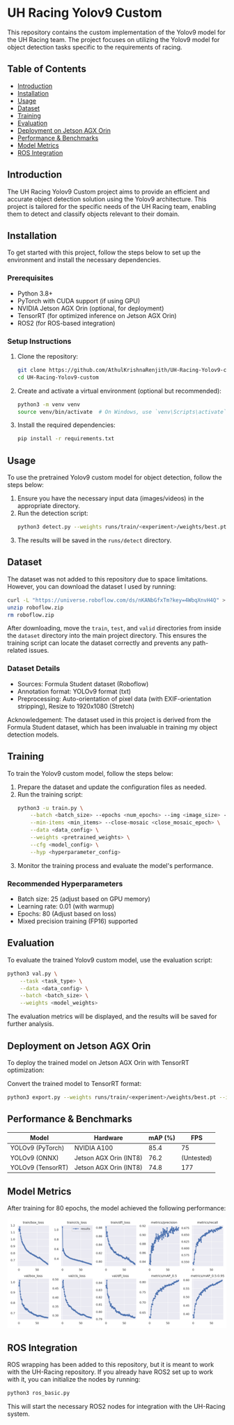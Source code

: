 # UH Racing Yolov9 Custom

This repository contains the custom implementation of the Yolov9 model for the UH Racing team. The project focuses on utilizing the Yolov9 model for object detection tasks specific to the requirements of racing.

## Table of Contents

- [Introduction](#introduction)
- [Installation](#installation)
- [Usage](#usage)
- [Dataset](#dataset)
- [Training](#training)
- [Evaluation](#evaluation)
- [Deployment on Jetson AGX Orin](#deployment-on-jetson-agx-orin)
- [Performance & Benchmarks](#performance--benchmarks)
- [Model Metrics](#model-metrics)
- [ROS Integration](#ros-integration)

## Introduction

The UH Racing Yolov9 Custom project aims to provide an efficient and accurate object detection solution using the Yolov9 architecture. This project is tailored for the specific needs of the UH Racing team, enabling them to detect and classify objects relevant to their domain.

## Installation

To get started with this project, follow the steps below to set up the environment and install the necessary dependencies.

### Prerequisites
- Python 3.8+
- PyTorch with CUDA support (if using GPU)
- NVIDIA Jetson AGX Orin (optional, for deployment)
- TensorRT (for optimized inference on Jetson AGX Orin)
- ROS2 (for ROS-based integration)

### Setup Instructions

1. Clone the repository:
    ```bash
    git clone https://github.com/AthulKrishnaRenjith/UH-Racing-Yolov9-custom.git
    cd UH-Racing-Yolov9-custom
    ```

2. Create and activate a virtual environment (optional but recommended):
    ```bash
    python3 -m venv venv
    source venv/bin/activate  # On Windows, use `venv\Scripts\activate`
    ```

3. Install the required dependencies:
    ```bash
    pip install -r requirements.txt
    ```

## Usage

To use the pretrained Yolov9 custom model for object detection, follow the steps below:

1. Ensure you have the necessary input data (images/videos) in the appropriate directory.
2. Run the detection script:
    ```bash
    python3 detect.py --weights runs/train/<experiment>/weights/best.pt --conf 0.1 --source <path_to_input_data> --device 0
    ```
3. The results will be saved in the `runs/detect` directory.

## Dataset

The dataset was not added to this repository due to space limitations. However, you can download the dataset I used by running:

```bash
curl -L "https://universe.roboflow.com/ds/nKANbGfxTm?key=4WbqXnvH4Q" > roboflow.zip
unzip roboflow.zip
rm roboflow.zip
```

After downloading, move the `train`, `test`, and `valid` directories from inside the `dataset` directory into the main project directory. This ensures the training script can locate the dataset correctly and prevents any path-related issues.

### Dataset Details
- Sources: Formula Student dataset (Roboflow)
- Annotation format: YOLOv9 format (txt)
- Preprocessing: Auto-orientation of pixel data (with EXIF-orientation stripping), Resize to 1920x1080 (Stretch)

Acknowledgement: The dataset used in this project is derived from the Formula Student dataset, which has been invaluable in training my object detection models.

## Training

To train the Yolov9 custom model, follow the steps below:

1. Prepare the dataset and update the configuration files as needed.
2. Run the training script:
    ```bash
    python3 -u train.py \
        --batch <batch_size> --epochs <num_epochs> --img <image_size> --device <device_id> \
        --min-items <min_items> --close-mosaic <close_mosaic_epoch> \
        --data <data_config> \
        --weights <pretrained_weights> \
        --cfg <model_config> \
        --hyp <hyperparameter_config>
    ```
3. Monitor the training process and evaluate the model's performance.

### Recommended Hyperparameters
- Batch size: 25 (adjust based on GPU memory)
- Learning rate: 0.01 (with warmup)
- Epochs: 80 (Adjust based on loss)
- Mixed precision training (FP16) supported

## Evaluation

To evaluate the trained Yolov9 custom model, use the evaluation script:
   ```bash
   python3 val.py \
       --task <task_type> \
       --data <data_config> \
       --batch <batch_size> \
       --weights <model_weights>
   ```
The evaluation metrics will be displayed, and the results will be saved for further analysis.

## Deployment on Jetson AGX Orin

To deploy the trained model on Jetson AGX Orin with TensorRT optimization:

Convert the trained model to TensorRT format:
   ```bash
   python3 export.py --weights runs/train/<experiment>/weights/best.pt --include engine --device 0 --half --simplify
   ```

## Performance & Benchmarks

| Model | Hardware | mAP (%) | FPS |
|--------|------------|---------|-----|
| YOLOv9 (PyTorch)  | NVIDIA A100        | 85.4 | 75 |
| YOLOv9 (ONNX)     | Jetson AGX Orin (INT8) | 76.2 | (Untested) |
| YOLOv9 (TensorRT) | Jetson AGX Orin (INT8) | 74.8 | 177 |

## Model Metrics

After training for 80 epochs, the model achieved the following performance:

![Metrics](runs/train/exp1/results.png)

## ROS Integration

ROS wrapping has been added to this repository, but it is meant to work with the UH-Racing repository. If you already have ROS2 set up to work with it, you can initialize the nodes by running:

```bash
python3 ros_basic.py
```

This will start the necessary ROS2 nodes for integration with the UH-Racing system.

